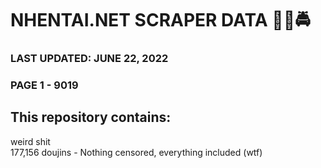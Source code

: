 # NHENTAI.NET SCRAPER DATA 👮🏽🚔
### LAST UPDATED: JUNE 22, 2022
### PAGE 1 - 9019

## This repository contains:
weird shit
\
177,156 doujins - Nothing censored, everything included (wtf)




 

 
 
